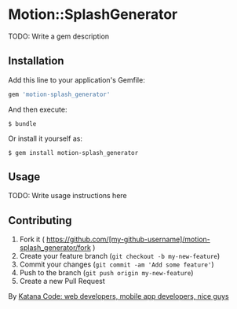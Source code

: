 # Motion::SplashGenerator

TODO: Write a gem description

## Installation

Add this line to your application's Gemfile:

```ruby
gem 'motion-splash_generator'
```

And then execute:

    $ bundle

Or install it yourself as:

    $ gem install motion-splash_generator

## Usage

TODO: Write usage instructions here

## Contributing

1. Fork it ( https://github.com/[my-github-username]/motion-splash_generator/fork )
2. Create your feature branch (`git checkout -b my-new-feature`)
3. Commit your changes (`git commit -am 'Add some feature'`)
4. Push to the branch (`git push origin my-new-feature`)
5. Create a new Pull Request


By [Katana Code: web developers, mobile app developers, nice guys](katanacode.com/tools?utm_source=GitHub&utm_medium=README&utm_campaign=motion-splash_generator
)
